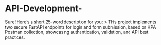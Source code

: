 # API-Development-
Sure! Here’s a short 25-word description for you:  > This project implements two secure FastAPI endpoints for login and form submission, based on KPA Postman collection, showcasing authentication, validation, and API best practices.
